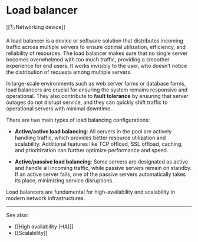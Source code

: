 
# Load balancer

[[🏷️Networking device]]

A load balancer is a device or software solution that distributes incoming traffic across multiple servers to ensure optimal utilization, efficiency, and reliability of resources. The load balancer makes sure that no single server becomes overwhelmed with too much traffic, providing a smoother experience for end users. It works invisibly to the user, who doesn’t notice the distribution of requests among multiple servers.

In large-scale environments such as web server farms or database farms, load balancers are crucial for ensuring the system remains responsive and operational. They also contribute to **fault tolerance** by ensuring that server outages do not disrupt service, and they can quickly shift traffic to operational servers with minimal downtime.

There are two main types of load balancing configurations:

- **Active/active load balancing**: All servers in the pool are actively handling traffic, which provides better resource utilization and scalability. Additional features like TCP offload, SSL offload, caching, and prioritization can further optimize performance and speed.
    
- **Active/passive load balancing**: Some servers are designated as active and handle all incoming traffic, while passive servers remain on standby. If an active server fails, one of the passive servers automatically takes its place, minimizing service disruptions.

Load balancers are fundamental for high-availability and scalability in modern network infrastructures.

---

See also:

- [[High availability (HA)]]
- [[Scalability]]